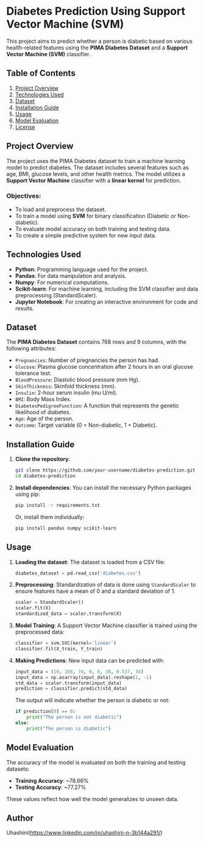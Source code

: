 # Diabetes Prediction Using Support Vector Machine (SVM)

This project aims to predict whether a person is diabetic based on various health-related features using the **PIMA Diabetes Dataset** and a **Support Vector Machine (SVM)** classifier.

## Table of Contents

1. [Project Overview](#project-overview)
2. [Technologies Used](#technologies-used)
3. [Dataset](#dataset)
4. [Installation Guide](#installation-guide)
5. [Usage](#usage)
6. [Model Evaluation](#model-evaluation)
7. [License](#license)

## Project Overview

The project uses the PIMA Diabetes dataset to train a machine learning model to predict diabetes. The dataset includes several features such as age, BMI, glucose levels, and other health metrics. The model utilizes a **Support Vector Machine** classifier with a **linear kernel** for prediction.

### Objectives:
- To load and preprocess the dataset.
- To train a model using **SVM** for binary classification (Diabetic or Non-diabetic).
- To evaluate model accuracy on both training and testing data.
- To create a simple predictive system for new input data.

## Technologies Used

- **Python**: Programming language used for the project.
- **Pandas**: For data manipulation and analysis.
- **Numpy**: For numerical computations.
- **Scikit-learn**: For machine learning, including the SVM classifier and data preprocessing (StandardScaler).
- **Jupyter Notebook**: For creating an interactive environment for code and results.

## Dataset

The **PIMA Diabetes Dataset** contains 768 rows and 9 columns, with the following attributes:
- `Pregnancies`: Number of pregnancies the person has had.
- `Glucose`: Plasma glucose concentration after 2 hours in an oral glucose tolerance test.
- `BloodPressure`: Diastolic blood pressure (mm Hg).
- `SkinThickness`: Skinfold thickness (mm).
- `Insulin`: 2-hour serum insulin (mu U/ml).
- `BMI`: Body Mass Index.
- `DiabetesPedigreeFunction`: A function that represents the genetic likelihood of diabetes.
- `Age`: Age of the person.
- `Outcome`: Target variable (0 = Non-diabetic, 1 = Diabetic).

## Installation Guide

1. **Clone the repository**:
    ```bash
    git clone https://github.com/your-username/diabetes-prediction.git
    cd diabetes-prediction
    ```

2. **Install dependencies**:
    You can install the necessary Python packages using pip:
    ```bash
    pip install -r requirements.txt
    ```

    Or, install them individually:
    ```bash
    pip install pandas numpy scikit-learn
    ```

## Usage

1. **Loading the dataset**:
    The dataset is loaded from a CSV file:
    ```python
    diabetes_dataset = pd.read_csv('diabetes.csv')
    ```

2. **Preprocessing**:
    Standardization of data is done using `StandardScaler` to ensure features have a mean of 0 and a standard deviation of 1.
    ```python
    scaler = StandardScaler()
    scaler.fit(X)
    standardized_data = scaler.transform(X)
    ```

3. **Model Training**:
    A Support Vector Machine classifier is trained using the preprocessed data:
    ```python
    classifier = svm.SVC(kernel='linear')
    classifier.fit(X_train, Y_train)
    ```

4. **Making Predictions**:
    New input data can be predicted with:
    ```python
    input_data = (10, 168, 74, 0, 0, 38, 0.537, 34)
    input_data = np.asarray(input_data).reshape(1, -1)
    std_data = scaler.transform(input_data)
    prediction = classifier.predict(std_data)
    ```

    The output will indicate whether the person is diabetic or not:
    ```python
    if prediction[0] == 0:
        print("The person is not diabetic")
    else:
        print("The person is diabetic")
    ```

## Model Evaluation

The accuracy of the model is evaluated on both the training and testing datasets:

- **Training Accuracy**: ~78.66%
- **Testing Accuracy**: ~77.27%

These values reflect how well the model generalizes to unseen data.

## Author
Uhashini(https://www.linkedin.com/in/uhashini-n-3b144a291/)

